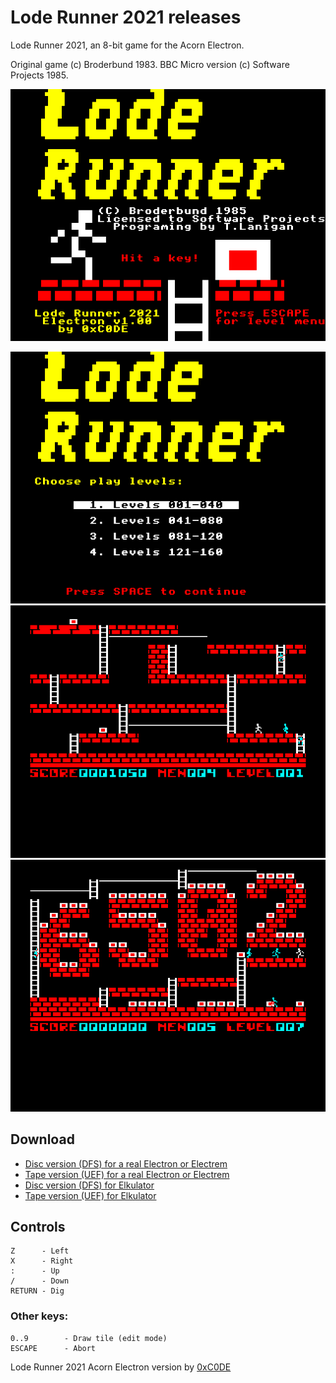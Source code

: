 # Lode Runner 2021 releases

Lode Runner 2021, an 8-bit game for the Acorn Electron.

Original game (c) Broderbund 1983. BBC Micro version (c) Software Projects 1985.


![Lode Runner 2021 Intro Screen](https://github.com/0xC0DE6502/lode-runner-2021-releases/blob/main/res/intro-screen.png?raw=true)

![Lode Runner 2021 Screenshot 1](https://github.com/0xC0DE6502/lode-runner-2021-releases/blob/main/res/screenshot1.png?raw=true)
![Lode Runner 2021 Screenshot 2](https://github.com/0xC0DE6502/lode-runner-2021-releases/blob/main/res/screenshot2.png?raw=true)
![Lode Runner 2021 Screenshot 3](https://github.com/0xC0DE6502/lode-runner-2021-releases/blob/main/res/screenshot3.png?raw=true)

## Download
* [Disc version (DFS) for a real Electron or Electrem](https://github.com/0xC0DE6502/lode-runner-2021-releases/raw/main/LodeRunner2021-1.00.ssd)
* [Tape version (UEF) for a real Electron or Electrem](https://github.com/0xC0DE6502/lode-runner-2021-releases/raw/main/LodeRunner2021-1.00.uef)
* [Disc version (DFS) for Elkulator](https://github.com/0xC0DE6502/lode-runner-2021-releases/raw/main/LodeRunner2021-1.00-Elkulator.ssd)
* [Tape version (UEF) for Elkulator](https://github.com/0xC0DE6502/lode-runner-2021-releases/raw/main/LodeRunner2021-1.00-Elkulator.uef)

## Controls

```
Z      - Left
X      - Right
:      - Up
/      - Down
RETURN - Dig
```

### Other keys:

```
0..9        - Draw tile (edit mode)
ESCAPE      - Abort
```

Lode Runner 2021 Acorn Electron version by [0xC0DE](https://twitter.com/0xC0DE6502)
